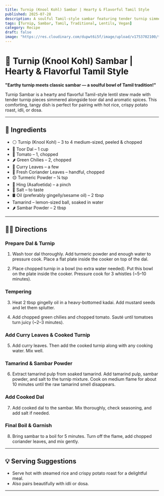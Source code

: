 ```yaml
---
title: Turnip (Knool Kohl) Sambar | Hearty & Flavorful Tamil Style  
published: 2025-07-28  
description: A soulful Tamil-style sambar featuring tender turnip simmered with toor dal, tamarind, and aromatic spices. Perfect with rice, idli, or dosa.  
tags: [Turnip, Sambar, Tamil, Traditional, Lentils, Vegan]  
category: Recipe  
draft: false  
image: "https://res.cloudinary.com/dupwt6i5f/image/upload/v1753702100/turnip_sambar.jpg"  
---
```


# 🌿 Turnip (Knool Kohl) Sambar | Hearty & Flavorful Tamil Style

**"Earthy turnip meets classic sambar — a soulful bowl of Tamil tradition!"**

Turnip Sambar is a hearty and flavorful Tamil-style lentil stew made with tender turnip pieces simmered alongside toor dal and aromatic spices. This comforting, tangy dish is perfect for pairing with hot rice, crispy potato roast, idli, or dosa.

---

## 📝 Ingredients

- ⚪ Turnip (Knool Kohl) – 3 to 4 medium-sized, peeled & chopped  
- 🌾 Toor Dal – 1 cup  
- 🍅 Tomato – 1, chopped  
- 🌶️ Green Chilies – 2, chopped  
- 🌿 Curry Leaves – a few  
- 🌿 Fresh Coriander Leaves – handful, chopped  
- 🟡 Turmeric Powder – ¼ tsp  
- 🔸 Hing (Asafoetida) – a pinch  
- 🧂 Salt – to taste  
- 🛢️ Oil (preferably gingelly/sesame oil) – 2 tbsp  
- Tamarind – lemon-sized ball, soaked in water  
- 🌶️ Sambar Powder – 2 tbsp  

---

## 👩‍🍳 Directions

### Prepare Dal & Turnip  
1. Wash toor dal thoroughly. Add turmeric powder and enough water to pressure cook. Place a flat plate inside the cooker on top of the dal.  

2. Place chopped turnip in a bowl (no extra water needed). Put this bowl on the plate inside the cooker. Pressure cook for 3 whistles (~5–10 minutes).

### Tempering  
3. Heat 2 tbsp gingelly oil in a heavy-bottomed kadai. Add mustard seeds and let them splutter.  

4. Add chopped green chilies and chopped tomato. Sauté until tomatoes turn juicy (~2–3 minutes).

### Add Curry Leaves & Cooked Turnip  
5. Add curry leaves. Then add the cooked turnip along with any cooking water. Mix well.

### Tamarind & Sambar Powder  
6. Extract tamarind pulp from soaked tamarind. Add tamarind pulp, sambar powder, and salt to the turnip mixture. Cook on medium flame for about 10 minutes until the raw tamarind smell disappears.

### Add Cooked Dal  
7. Add cooked dal to the sambar. Mix thoroughly, check seasoning, and add salt if needed.

### Final Boil & Garnish  
8. Bring sambar to a boil for 5 minutes. Turn off the flame, add chopped coriander leaves, and mix gently.

---

## 💡 Serving Suggestions

- Serve hot with steamed rice and crispy potato roast for a delightful meal.  
- Also pairs beautifully with idli or dosa.

---
